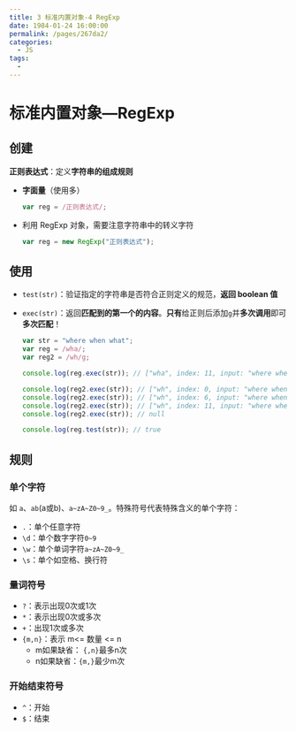 ```yaml
---
title: 3 标准内置对象-4 RegExp
date: 1984-01-24 16:00:00
permalink: /pages/267da2/
categories:
  - JS
tags:
  - 
---
```

# 标准内置对象—RegExp

## 创建

**正则表达式**：定义**字符串的组成规则**

*   **字面量**（使用多）

    ```js
    var reg = /正则表达式/;
    ```

*   利用 RegExp 对象，需要注意字符串中的转义字符

    ```js
    var reg = new RegExp("正则表达式");
    ```



## 使用

*   `test(str)`：验证指定的字符串是否符合正则定义的规范，**返回 boolean 值**

*   `exec(str)`：返回**匹配到的第一个的内容**。**只有**给正则后添加`g`并**多次调用**即可**多次匹配**！

    ```js
    var str = "where when what";
    var reg = /wha/;
    var reg2 = /wh/g;
    
    console.log(reg.exec(str)); // ["wha", index: 11, input: "where when what", groups: undefined]
    
    console.log(reg2.exec(str)); // ["wh", index: 0, input: "where when what", groups: undefined]
    console.log(reg2.exec(str)); // ["wh", index: 6, input: "where when what", groups: undefined]
    console.log(reg2.exec(str)); // ["wh", index: 11, input: "where when what", groups: undefined]
    console.log(reg2.exec(str)); // null
    
    console.log(reg.test(str)); // true
    ```

    





## 规则

### 单个字符

如 `a`、`ab`(a或b)、`a~zA~Z0~9_`。特殊符号代表特殊含义的单个字符：

- `.`：单个任意字符
- `\d`：单个数字字符`0~9`
- `\w`：单个单词字符`a~zA~Z0~9_`
- `\s`：单个如空格、换行符



### 量词符号

- `?`：表示出现0次或1次
- `*`：表示出现0次或多次
- `+`：出现1次或多次
- `{m,n}`：表示 m<= 数量 <= n
    - m如果缺省： `{,n}`最多n次
    - n如果缺省：`{m,}`最少m次



### 开始结束符号

- `^`：开始
- `$`：结束

